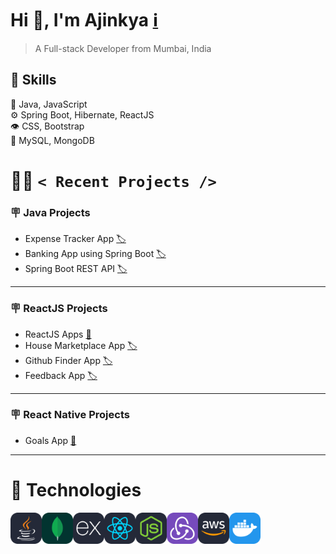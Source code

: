 # Hi :wave:, I'm Ajinkya [:information_source:](https://ajinkyacodes.com)
> A Full-stack Developer from Mumbai, India

## :pushpin: Skills
:memo: Java, JavaScript<br/>
:gear: Spring Boot, Hibernate, ReactJS<br/>
:eye: CSS, Bootstrap<br/>
:minidisc: MySQL, MongoDB <br/>

# :man_technologist: `< Recent Projects />`

### :placard: Java Projects
- Expense Tracker App [:label:](https://github.com/ajinkyacodes/expense-tracker-sb)
- Banking App using Spring Boot [:label:](https://github.com/ajinkyacodes/banking-app-sb)
- Spring Boot REST API [:label:](https://github.com/ajinkyacodes/springboot-rest-api)
---
### :placard: ReactJS Projects
- ReactJS Apps [:bookmark:](https://github.com/ajinkyacodes/reactjs-apps)
- House Marketplace App [:label:](https://github.com/ajinkyacodes/house-marketplace-react-firebase)
- Github Finder App [:label:](https://github.com/ajinkyacodes/reactjs-github-finder)
- Feedback App [:label:](https://github.com/ajinkyacodes/reactjs-feedback-app)
---
### :placard: React Native Projects
- Goals App [:bookmark:](https://github.com/ajinkyacodes/goals-app-rn)
---
# :wrench: Technologies

[<img align="left" alt="Java" width="50" height ="50" src="assets/technologies/Java.svg">](https://dev.java/)
[<img align="left" alt="MongoDB" width="50" height ="50" src="assets/technologies/MongoDB.svg">](https://www.mongodb.com/docs/)
[<img align="left" alt="ExpressJS" width="50" height ="50" src="assets/technologies/ExpressJS.svg">](https://www.mongodb.com/docs/) 
[<img align="left" alt="ReactJS" width="50" height ="50" src="assets/technologies/React.svg">](https://devdocs.io/react/)
[<img align="left" alt="NodeJS" width="50" height ="50" src="assets/technologies/NodeJS.svg">](https://devdocs.io/node/)
[<img align="left" alt="Python" width="50" height ="50" src="assets/technologies/Redux.svg">](https://redux.js.org/)
[<img align="left" alt="AWS" width="50" height ="50" src="assets/technologies/AWS.svg">](https://docs.aws.amazon.com/)
[<img align="left" alt="Docker" width="50" height ="50" src="assets/technologies/Docker.svg">](https://docs.docker.com/)
